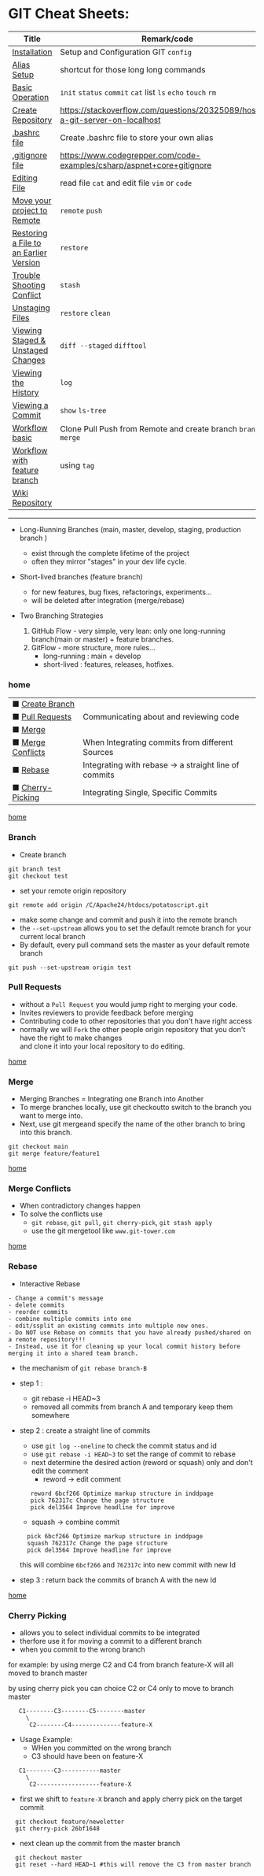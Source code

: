 # GIT Cheat Sheets:
| Title    | Remark/code  |
| -------------| -----|
| [Installation](https://github.com/potatoscript/git/wiki/Installation) | Setup and Configuration GIT `config`|
| [Alias Setup](https://github.com/potatoscript/git/wiki/Alias-Setup)|shortcut for those long long commands|
| [Basic Operation](https://github.com/potatoscript/git/wiki/Basic)|`init` `status` `commit` `cat` list `ls` `echo` `touch` `rm` |
| [Create Repository](#Create-Repository)|https://stackoverflow.com/questions/20325089/hosting-a-git-server-on-localhost|
| [.bashrc file](https://github.com/potatoscript/git/wiki/bashrc)|Create .bashrc file to store your own alias|
| [.gitignore file](https://github.com/potatoscript/git/wiki/gitignore)|https://www.codegrepper.com/code-examples/csharp/aspnet+core+gitignore|
| [Editing File](https://github.com/potatoscript/git/wiki/Editing-File)| read file `cat` and edit file `vim` or `code`|
| [Move your project to Remote](https://github.com/potatoscript/git/wiki/Move-Project-to-Remote) | `remote` `push` |
| [Restoring a File to an Earlier Version](https://github.com/potatoscript/git/wiki/Restore-File-Version)|`restore` |
| [Trouble Shooting Conflict](https://github.com/potatoscript/git/wiki/Trouble-Shooting-Conflict)|`stash`|
| [Unstaging Files](https://github.com/potatoscript/git/wiki/Unstaging-Files)|`restore` `clean` |
| [Viewing Staged & Unstaged Changes](https://github.com/potatoscript/git/wiki/View-Unstaged)|`diff --staged` `difftool` |
| [Viewing the History](https://github.com/potatoscript/git/wiki/View-History)|`log` |
| [Viewing a Commit](https://github.com/potatoscript/git/wiki/View-Commit)|`show` `ls-tree`|
| [Workflow basic](https://github.com/potatoscript/git/wiki/Workflow)|Clone Pull Push from Remote and create branch `branch` `merge`|
| [Workflow with feature branch](https://github.com/potatoscript/git/wiki/Workflow-feature)|using `tag`|
| [Wiki Repository](https://github.com/potatoscript/git/wiki/Wiki-Repository)||

---

- Long-Running Branches (main, master, develop, staging, production branch )

  - exist through the complete lifetime of the project
  - often they mirror "stages" in your dev life cycle.

- Short-lived branches (feature branch)

  - for new features, bug fixes, refactorings, experiments...
  - will be deleted after integration (merge/rebase)

- Two Branching Strategies
  1. GitHub Flow - very simple, very lean: only one long-running branch(main or master) + feature branches.
  2. GitFlow - more structure, more rules...
     - long-running : main + develop
     - short-lived : features, releases, hotfixes.

### home

|                                       |                                                       |
| ------------------------------------- | ----------------------------------------------------- |
| ■ [Create Branch](#Branch)            |                                                       |
| ■ [Pull Requests](#Pull-Requests)     | Communicating about and reviewing code                |
| ■ [Merge](#Merge)                     |                                                       |
| ■ [Merge Conflicts](#Merge-Conflicts) | When Integrating commits from different Sources       |
| ■ [Rebase](#Rebase)                   | Integrating with rebase -> a straight line of commits |
| ■ [Cherry-Picking](#Cherry-Picking)   | Integrating Single, Specific Commits                  |

[home](#home)

### Branch

- Create branch

```git
git branch test
git checkout test
```

- set your remote origin repository

```git
git remote add origin /C/Apache24/htdocs/potatoscript.git
```

- make some change and commit and push it into the remote branch
- the `--set-upstream` allows you to set the default remote branch for your current local branch
- By default, every pull command sets the master as your default remote branch

```git
git push --set-upstream origin test
```

### Pull Requests

- without a `Pull Request` you would jump right to merging your code.
- Invites reviewers to provide feedback before merging
- Contributing code to other repositories that you don't have right access
- normally we will `Fork` the other people origin repository that you don't have the right to make changes<br>
  and clone it into your local repository to do editing.

[home](#home)

### Merge

- Merging Branches = Integrating one Branch into Another
- To merge branches locally, use git checkoutto switch to the branch you want to merge into.
- Next, use git mergeand specify the name of the other branch to bring into this branch.

```git
git checkout main
git merge feature/feature1
```

[home](#home)

### Merge Conflicts

- When contradictory changes happen
- To solve the conflicts use
  - `git rebase`, `git pull`, `git cherry-pick`, `git stash apply`
  - use the git mergetool like `www.git-tower.com`

[home](#home)

### Rebase

- Interactive Rebase

```git
- Change a commit's message
- delete commits
- reorder commits
- combine multiple commits into one
- edit/ssplit an existing commits into multiple new ones.
- Do NOT use Rebase on commits that you have already pushed/shared on a remote repository!!!
- Instead, use it for cleaning up your local commit history before merging it into a shared team branch.
```

- the mechanism of `git rebase branch-B`
- step 1 :
  - git rebase -i HEAD~3
  - removed all commits from branch A and temporary keep them somewhere
- step 2 : create a straight line of commits

  - use `git log --oneline` to check the commit status and id
  - use `git rebase -i HEAD~3` to set the range of commit to rebase
  - next determine the desired action (reword or squash) only and don't edit the comment
    - reword -> edit comment

  ```git
     reword 6bcf266 Optimize markup structure in inddpage
     pick 762317c Change the page structure
     pick del3564 Improve headline for improve
  ```

  - squash -> combine commit

  ```git
    pick 6bcf266 Optimize markup structure in inddpage
    squash 762317c Change the page structure
    pick del3564 Improve headline for improve
  ```

  this will combine `6bcf266` and `762317c` into new commit with new Id

- step 3 : return back the commits of branch A with the new Id

[home](#home)

### Cherry Picking

- allows you to select individual commits to be integrated
- therfore use it for moving a commit to a different branch
- when you commit to the wrong branch

for example: by using merge C2 and C4 from branch feature-X will all moved to branch master

by using cherry pick you can choice C2 or C4 only to move to branch master

```
   C1--------C3--------C5--------master
     \
      C2--------C4--------------feature-X

```

- Usage Example:
  - WHen you committed on the wrong branch
  - C3 should have been on feature-X

```
   C1--------C3-----------master
     \
      C2------------------feature-X
```

- first we shift to `feature-X` branch and apply cherry pick on the target commit

```git
  git checkout feature/neweletter
  git cherry-pick 26bf1648
```

- next clean up the commit from the master branch

```git
  git checkout master
  git reset --hard HEAD~1 #this will remove the C3 from master branch
```
